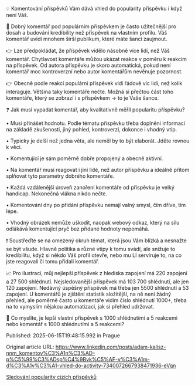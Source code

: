 💡 Komentování příspěvků Vám dává vhled do popularity příspěvku i když není Váš.


🎉 Dobrý komentář pod populárním příspěvkem je často užitečnější pro dosah a budování kredibility než příspěvek na vlastním profilu. Váš komentář uvidí mnohem širší publikum, které máte šanci zaujmout.


👉 Lze předpokládat, že příspěvek vidělo násobně více lidí, než Váš komentář. Chytlavost komentáře můžou ukázat reakce v poměru k reakcím na příspěvek. Od autora příspěvku je skoro automatická, pokud není komentář moc kontroverzní nebo autor komentářům nevěnuje pozornost.


👉 Obecně podle reakcí populární příspěvek vidí řádově víc lidí, než kolik interaguje. Většina taky komentáře nečte. Možná si přečtou část toho komentáře, který se zobrazí i s příspěvkem → to je Vaše šance.


❓ Jak musí vypadat komentář, aby kvalitativně měřil popularitu příspěvku?


• Musí přinášet hodnotu. Podle tématu příspěvku třeba doplnění informací na základě zkušenosti, jiný pohled, kontroverzi, dokonce i vhodný vtip.

• Typicky je delší než jedna věta, ale neměl by to být elaborát. Jděte rovnou k věci.

• Komentující je sám poměrně dobře propojený a obecně aktivní.

• Na komentář musí reagovat i jiní lidé, než autor příspěvku a ideálně přitom splňovat tyto parametry dobrého komentáře.

• Každá vzdálenější úroveň zanoření komentáře od příspěvku je velký handicap. Nekonečná vlákna nikdo nečte.

• Komentování dny po přidání příspěvku nemají valný smysl, čím dříve, tím lépe.

• Vhodný obrázek nemůže uškodit, naopak webový odkaz, který na sílu odlákává komentující pryč bez přidané hodnoty nepomáhá.


❗ Soustřeďte se na omezený okruh témat, která jsou Vám blízká a nesnažte se být všude. Hlavně politika a různé vtipy k tomu svádí, ale snižuje to kredibilitu, když si někdo Váš profil otevře, nebo mu LI servíruje to, na co jste reagovali či tomu přidali komentář.


📈 Pro ilustraci, můj nejlepší příspěvek z hlediska zapojení má 220 zapojení a 27 500 shlédnutí. Nejsledovanější příspěvek má 103 700 shlédnutí, ale jen 120 zapojení. Nedávný úspěšný příspěvek má třeba jen 5500 shlédnutí a 53 zapojení. U komentářů je zjištění statistik složitější, na ně není žádný přehled, ale poměrně často u komentáře vidím číslo shlédnutí 1000+, třeba na to vymyslím nějakou automatizaci, jak si přehled udržovat.


🤔 Co myslíte, je lepší vlastní příspěvek s 1000 shlédnutími a 5 reakcemi  nebo komentář s 1000 shlédnutími a 5 reakcemi?


Published: 2025-06-15T19:48:15.992 in Prague

Original article URL: https://www.linkedin.com/posts/adam-kalisz-nnm_komentov%C3%A1n%C3%AD-p%C5%99%C3%ADsp%C4%9Bvk%C5%AF-v%C3%A1m-d%C3%A1v%C3%A1-vhled-do-activity-7340072667938471936-eVqn

[Sledování popularity cizích příspěvků](./media/sledování-popularity-cizích-příspěvků.png)